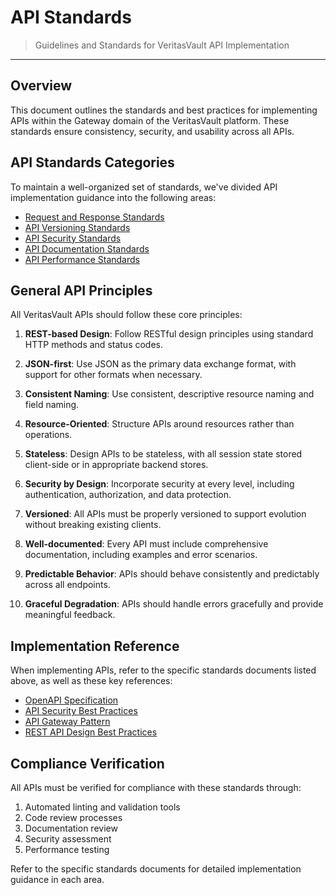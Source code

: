 # API Standards

> Guidelines and Standards for VeritasVault API Implementation

---

## Overview

This document outlines the standards and best practices for implementing APIs within the Gateway domain of the VeritasVault platform. These standards ensure consistency, security, and usability across all APIs.

## API Standards Categories

To maintain a well-organized set of standards, we've divided API implementation guidance into the following areas:

* [Request and Response Standards](./api-standards/request-response-standards.md)
* [API Versioning Standards](./api-standards/versioning-standards.md)
* [API Security Standards](./api-standards/security-standards.md)
* [API Documentation Standards](./api-standards/documentation-standards.md)
* [API Performance Standards](./api-standards/performance-standards.md)

## General API Principles

All VeritasVault APIs should follow these core principles:

1. **REST-based Design**: Follow RESTful design principles using standard HTTP methods and status codes.

2. **JSON-first**: Use JSON as the primary data exchange format, with support for other formats when necessary.

3. **Consistent Naming**: Use consistent, descriptive resource naming and field naming.

4. **Resource-Oriented**: Structure APIs around resources rather than operations.

5. **Stateless**: Design APIs to be stateless, with all session state stored client-side or in appropriate backend stores.

6. **Security by Design**: Incorporate security at every level, including authentication, authorization, and data protection.

7. **Versioned**: All APIs must be properly versioned to support evolution without breaking existing clients.

8. **Well-documented**: Every API must include comprehensive documentation, including examples and error scenarios.

9. **Predictable Behavior**: APIs should behave consistently and predictably across all endpoints.

10. **Graceful Degradation**: APIs should handle errors gracefully and provide meaningful feedback.

## Implementation Reference

When implementing APIs, refer to the specific standards documents listed above, as well as these key references:

* [OpenAPI Specification](https://github.com/OAI/OpenAPI-Specification)
* [API Security Best Practices](https://owasp.org/www-project-api-security/)
* [API Gateway Pattern](https://microservices.io/patterns/apigateway.html)
* [REST API Design Best Practices](https://docs.microsoft.com/en-us/azure/architecture/best-practices/api-design)

## Compliance Verification

All APIs must be verified for compliance with these standards through:

1. Automated linting and validation tools
2. Code review processes
3. Documentation review
4. Security assessment
5. Performance testing

Refer to the specific standards documents for detailed implementation guidance in each area.